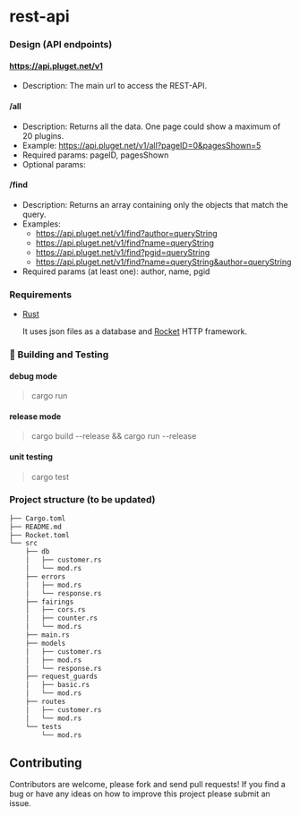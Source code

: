 # rest-api

### Design (API endpoints)

#### https://api.pluget.net/v1
- Description: The main url to access the REST-API.

#### /all
- Description: Returns all the data. One page could show a maximum of 20 plugins.
- Example: https://api.pluget.net/v1/all?pageID=0&pagesShown=5
- Required params: pageID, pagesShown
- Optional params:

#### /find
- Description: Returns an array containing only the objects that match the query.
- Examples:
  - https://api.pluget.net/v1/find?author=queryString 
  - https://api.pluget.net/v1/find?name=queryString
  - https://api.pluget.net/v1/find?pgid=queryString
  - https://api.pluget.net/v1/find?name=queryString&author=queryString
- Required params (at least one): author, name, pgid

### Requirements

- [Rust](https://www.rust-lang.org/tools/install)

  It uses json files as a database and [Rocket](https://github.com/SergioBenitez/Rocket) HTTP framework.

### 🔧 Building and Testing

#### debug mode
> cargo run

#### release mode
> cargo build --release && cargo run --release

#### unit testing
> cargo test

### Project structure (to be updated)

```bash
├── Cargo.toml
├── README.md
├── Rocket.toml
└── src
    ├── db
    │   ├── customer.rs
    │   └── mod.rs
    ├── errors
    │   ├── mod.rs
    │   └── response.rs
    ├── fairings
    │   ├── cors.rs
    │   ├── counter.rs
    │   └── mod.rs
    ├── main.rs
    ├── models
    │   ├── customer.rs
    │   ├── mod.rs
    │   └── response.rs
    ├── request_guards
    │   ├── basic.rs
    │   └── mod.rs
    ├── routes
    │   ├── customer.rs
    │   └── mod.rs
    └── tests
        └── mod.rs
```

## Contributing

Contributors are welcome, please fork and send pull requests! If you find a bug
or have any ideas on how to improve this project please submit an issue.
